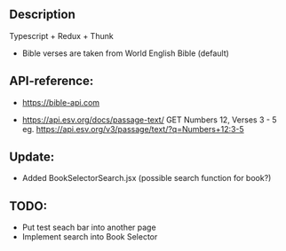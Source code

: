 ## Description
Typescript + Redux + Thunk

- Bible verses are taken from World English Bible (default)

## API-reference:
- https://bible-api.com

- https://api.esv.org/docs/passage-text/
GET Numbers 12, Verses 3 - 5
eg. https://api.esv.org/v3/passage/text/?q=Numbers+12:3-5

## Update:
- Added BookSelectorSearch.jsx (possible search function for book?)

## TODO:
- Put test seach bar into another page
- Implement search into Book Selector